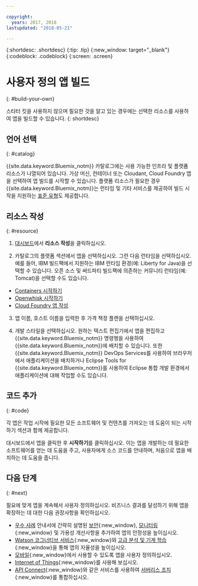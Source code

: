 ```yaml
---

copyright:
  years: 2017, 2018
lastupdated: "2018-05-21"

---
```


{:shortdesc: .shortdesc}
{:tip: .tip}
{:new_window: target="_blank"}
{:codeblock: .codeblock}
{:screen: .screen}

# 사용자 정의 앱 빌드
{: #build-your-own}

스타터 킷을 사용하지 않으며 필요한 것을 알고 있는 경우에는 선택한 리소스를 사용하여 앱을 빌드할 수 있습니다.
{: shortdesc}

## 언어 선택
{: #catalog}

{{site.data.keyword.Bluemix_notm}} 카탈로그에는 사용 가능한 인프라 및 플랫폼 리소스가 나열되어 있습니다. 가상 머신, 컨테이너 또는 Cloudant, Cloud Foundry 앱을 선택하여 앱 빌드를 시작할 수 있습니다. 플랫폼 리소스가 필요한 경우 {{site.data.keyword.Bluemix_notm}}는 런타임 및 기타 서비스를 제공하여 빌드 시작을 지원하는 [표준 유형](https://console.bluemix.net/catalog/?taxonomyNavigation=apps&category=blueprints)도 제공합니다.

## 리소스 작성
{: #resource}

1. [대시보드](https://console.bluemix.net/)에서 **리소스 작성**을 클릭하십시오.

2. 카탈로그의 플랫폼 섹션에서 앱을 선택하십시오. 그런 다음 런타임을 선택하십시오. 예를 들어, IBM 빌드팩에서 지원하는 IBM 런타임 환경(예: Liberty for Java)을 선택할 수 있습니다. 오픈 소스 및 써드파티 빌드팩에 의존하는 커뮤니티 런타임(예: Tomcat)을 선택할 수도 있습니다.

  * [Containers 시작하기](../containers/container_index.html)
  * [Openwhisk 시작하기](../openwhisk/index.html)
  * [Cloud Foundry 앱 작성](../cfapps/index.html#creating_cloud_foundry_apps)

3. 앱 이름, 호스트 이름을 입력한 후 가격 책정 플랜을 선택하십시오.

4. 개발 스타일을 선택하십시오. 원하는 텍스트 편집기에서 앱을 편집하고 {{site.data.keyword.Bluemix_notm}} 명령행을 사용하여 {{site.data.keyword.Bluemix_notm}}에 배치할 수 있습니다. 또한 {{site.data.keyword.Bluemix_notm}} DevOps Services를 사용하여 브라우저에서 애플리케이션을 배치하거나 Eclipse Tools for {{site.data.keyword.Bluemix_notm}}를 사용하여 Eclipse 통합 개발 환경에서 애플리케이션에 대해 작업할 수도 있습니다.

## 코드 추가
{: #code}

각 앱은 작업 시작에 필요한 모든 소프트웨어 및 컨텐츠를 가져오는 데 도움이 되는 시작하기 섹션과 함께 제공합니다.

대시보드에서 앱을 클릭한 후 **시작하기**를 클릭하십시오. 이는 앱을 개발하는 데 필요한 소프트웨어를 얻는 데 도움을 주고, 사용자에게 소스 코드를 안내하며, 처음으로 앱을 배치하는 데 도움을 줍니다. 

## 다음 단계
{: #next}

필요에 맞게 앱을 계속해서 사용자 정의하십시오. 비즈니스 결과를 달성하기 위해 앱을 확장하는 데 대한 다음 권장사항을 확인하십시오.

* [우수 사례](best-practice.html) 안내서에 간략히 설명된 [보안](https://console.bluemix.net/catalog/?taxonomyNavigation=data&category=security){:new_window}, [모니터링](https://console.bluemix.net/catalog/?category=devops){:new_window} 및 가용성 개선사항을 추가하여 앱의 안정성을 높이십시오.
* [Watson 코그너티브 서비스](https://console.bluemix.net/catalog/?taxonomyNavigation=data&category=watson){:new_window}와 [고급 분석 및 기계 학습](https://console.bluemix.net/catalog/?taxonomyNavigation=data&category=data){:new_window}을 통해 앱의 자율성을 높이십시오.
* [모바일](https://console.bluemix.net/catalog/?category=mobile){:new_window}에서 사용할 수 있도록 앱을 사용자 정의하십시오.
* [Internet of Things](https://console.bluemix.net/catalog/?category=iot){:new_window}를 사용해 보십시오.
* [API Connect](https://console.bluemix.net/catalog/?category=integration){:new_window}와 같은 서비스를 사용하여 [서버리스 조치](https://console.bluemix.net/catalog/?category=whisk){:new_window}를 통합하십시오.

